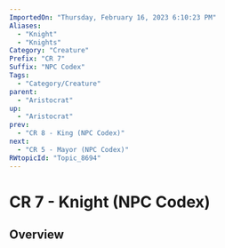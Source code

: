 ```yaml
---
ImportedOn: "Thursday, February 16, 2023 6:10:23 PM"
Aliases:
  - "Knight"
  - "Knights"
Category: "Creature"
Prefix: "CR 7"
Suffix: "NPC Codex"
Tags:
  - "Category/Creature"
parent:
  - "Aristocrat"
up:
  - "Aristocrat"
prev:
  - "CR 8 - King (NPC Codex)"
next:
  - "CR 5 - Mayor (NPC Codex)"
RWtopicId: "Topic_8694"
---
```

# CR 7 - Knight (NPC Codex)
## Overview
